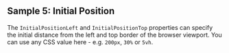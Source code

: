 ## Sample 5: Initial Position

The `InitialPositionLeft` and `InitialPositionTop` properties can specify the initial distance from the left and top border of the browser viewport. You can use any CSS value here - e.g. `200px`, `30%` or `5vh`.
